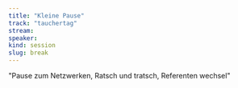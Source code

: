 ```yaml
---
title: "Kleine Pause"
track: "tauchertag"
stream:
speaker: 
kind: session
slug: break
---
```

"Pause zum Netzwerken, Ratsch und tratsch, Referenten wechsel"